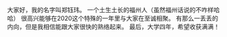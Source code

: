   大家好，我的名字叫郑钰玮。
  一个土生土长的福州人（虽然福州话说的不咋样哈哈）
  很高兴能够在2020这个特殊的一年里与大家在至诚相聚。
  有那么一丢丢的内向，但是我相信能跟大家很快的熟络起来。
  最后，大学四年，希望收获满满！
